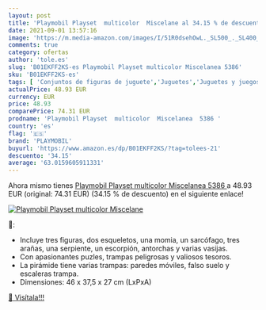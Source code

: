 ```yaml
---
layout: post
title: 'Playmobil Playset  multicolor  Miscelane al 34.15 % de descuento'
date: 2021-09-01 13:57:16
image: 'https://m.media-amazon.com/images/I/51R0dsehOwL._SL500_._SL400_.jpg'
comments: true
category: ofertas
author: 'tole.es'
slug: 'B01EKFF2KS-es Playmobil Playset multicolor Miscelanea 5386'
sku: 'B01EKFF2KS-es'
tags: [ 'Conjuntos de figuras de juguete','Juguetes','Juguetes y juegos','Muñecos y figuras','playmobil', ]
actualPrice: 48.93 EUR
currency: EUR
price: 48.93
comparePrice: 74.31 EUR
prodname: 'Playmobil Playset  multicolor  Miscelanea  5386 '
country: 'es'
flag: '🇪🇸'
brand: 'PLAYMOBIL'
buyurl: 'https://www.amazon.es/dp/B01EKFF2KS/?tag=tolees-21'
descuento: '34.15'
average: '63.0159605911331'
---
```


Ahora mismo tienes [Playmobil Playset  multicolor  Miscelanea  5386 ](https://www.amazon.es/dp/B01EKFF2KS/?tag=tolees-21) a 48.93 EUR (original: 74.31 EUR) (34.15 %  de descuento) en el siguiente enlace!

[![Playmobil Playset  multicolor  Miscelane](https://m.media-amazon.com/images/I/51R0dsehOwL._SL500_._SL400_.jpg)](https://www.amazon.es/dp/B01EKFF2KS/?tag=tolees-21)

🔎:

- Incluye tres figuras, dos esqueletos, una momia, un sarcófago, tres arañas, una serpiente, un escorpión, antorchas y varias vasijas.
- Con apasionantes puzles, trampas peligrosas y valiosos tesoros.
- La pirámide tiene varias trampas: paredes móviles, falso suelo y escaleras trampa.
- Dimensiones: 46 x 37,5 x 27 cm (LxPxA)

[🛒 Visítala!!!](https://www.amazon.es/dp/B01EKFF2KS/?tag=tolees-21)
